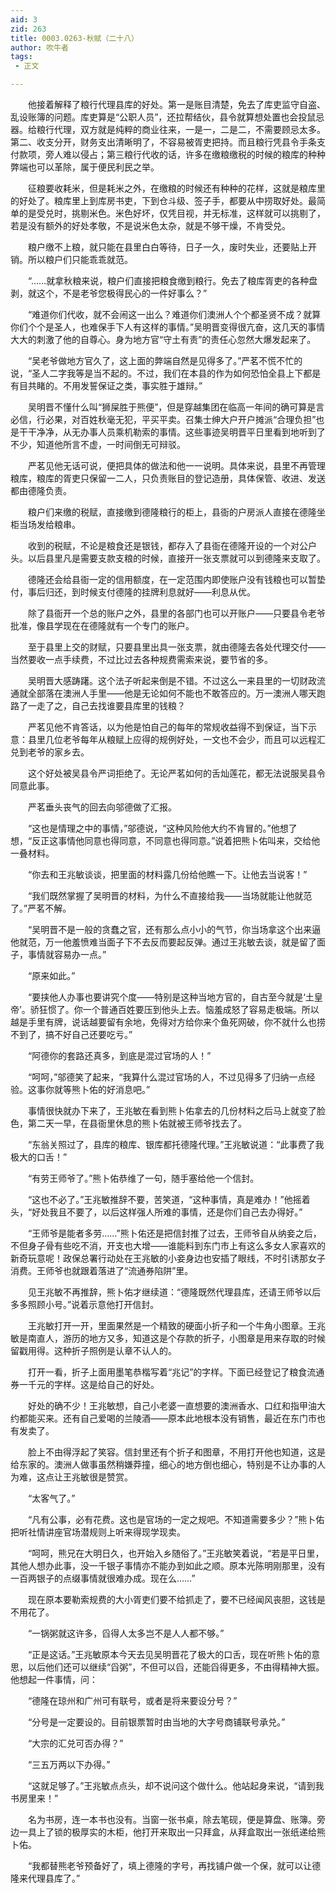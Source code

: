 ```yaml
---
aid: 3
zid: 263
title: 0003.0263-秋赋（二十八）
author: 吹牛者
tags: 
 - 正文

---
```




　　他接着解释了粮行代理县库的好处。第一是账目清楚，免去了库吏监守自盗、乱设账簿的问题。库吏算是“公职人员”，还拉帮结伙，县令就算想处置也会投鼠忌器。给粮行代理，双方就是纯粹的商业往来，一是一，二是二，不需要顾忌太多。第二、收支分开，财务支出清晰明了，不容易被胥吏把持。而且粮行凭县令手条支付款项，旁人难以侵占；第三粮行代收的话，许多在缴粮缴税的时候的粮库的种种弊端也可以革除，属于便民利民之举。

　　征粮要收耗米，但是耗米之外，在缴粮的时候还有种种的花样，这就是粮库里的好处了。粮库里上到库房书吏，下到仓斗级、签子手，都要从中捞取好处。最简单的是受兑时，挑剔米色。米色好坏，仅凭目视，并无标准，这样就可以挑剔了，若是没有额外的好处孝敬，不是说米色太杂，就是不够干燥，不肯受兑。

　　粮户缴不上粮，就只能在县里白白等待，日子一久，废时失业，还要贴上开销。所以粮户们只能乖乖就范。

　　“……就拿秋粮来说，粮户们直接把粮食缴到粮行。免去了粮库胥吏的各种盘剥，就这个，不是老爷您极得民心的一件好事么？”

　　“难道你们代收，就不会闹这一出么？难道你们澳洲人个个都圣贤不成？就算你们个个是圣人，也难保手下人有这样的事情。”吴明晋变得很亢奋，这几天的事情大大的刺激了他的自尊心。身为地方官“守土有责”的责任心忽然大爆发起来了。

　　“吴老爷做地方官久了，这上面的弊端自然是见得多了。”严茗不慌不忙的说，“圣人二字我等是当不起的。不过，我们在本县的作为如何恐怕全县上下都是有目共睹的。不用发誓保证之类，事实胜于雄辩。”

　　吴明晋不懂什么叫“狮屎胜于熊便”，但是穿越集团在临高一年间的确可算是言必信，行必果，对百姓秋毫无犯，平买平卖。召集士绅大户开户摊派“合理负担”也是干干净净，从无办事人员乘机勒索的事情。这些事迹吴明晋平日里看到地听到了不少，知道他所言不虚，一时间倒无可辩驳。

　　严茗见他无话可说，便把具体的做法和他一一说明。具体来说，县里不再管理粮库，粮库的胥吏只保留一二人，只负责账目的登记造册，具体保管、收进、发送都由德隆负责。

　　粮户们来缴的税赋，直接缴到德隆粮行的柜上，县衙的户房派人直接在德隆坐柜当场发给粮串。

　　收到的税赋，不论是粮食还是银钱，都存入了县衙在德隆开设的一个对公户头。以后县里凡是需要支款支粮的时候，直接开一张支票就可以到德隆来支取了。

　　德隆还会给县衙一定的信用额度，在一定范围内即使账户没有钱粮也可以暂垫付，事后归还，到时候支付德隆的挂牌利息就好——利息从优。

　　除了县衙开一个总的账户之外，县里的各部门也可以开账户——只要县令老爷批准，像县学现在在德隆就有一个专门的账户。

　　至于县里上交的财赋，只要县里出具一张支票，就由德隆去各处代理交付——当然要收一点手续费，不过比过去各种规费需索来说，要节省的多。

　　吴明晋大感踌躇。这个法子听起来倒是不错。不过这么一来县里的一切财政流通就全部落在澳洲人手里——他是无论如何不能也不敢答应的。万一澳洲人哪天跑路了一走了之，自己去找谁要县库里的钱粮？

　　严茗见他不肯答话，以为他是怕自己的每年的常规收益得不到保证，当下示意：县里几位老爷每年从粮赋上应得的规例好处，一文也不会少，而且可以远程汇兑到老爷的家乡去。

　　这个好处被吴县令严词拒绝了。无论严茗如何的舌灿莲花，都无法说服吴县令同意此事。

　　严茗垂头丧气的回去向邬德做了汇报。

　　“这也是情理之中的事情，”邬德说，“这种风险他大约不肯冒的。”他想了想，“反正这事情他同意也得同意，不同意也得同意。”说着把熊卜佑叫来，交给他一叠材料。

　　“你去和王兆敏谈谈，把里面的材料露几份给他瞧一下。让他去当说客！”

　　“我们既然掌握了吴明晋的材料，为什么不直接给我——当场就能让他就范了。”严茗不解。

　　“吴明晋不是一般的贪蠢之官，还有那么点小小的气节，你当场拿这个出来逼他就范，万一他羞愤难当面子下不去反而要起反弹。通过王兆敏去谈，就是留了面子，事情就容易办一点。”

　　“原来如此。”

　　“要挟他人办事也要讲究个度——特别是这种当地方官的，自古至今就是‘土皇帝’。骄狂惯了。你一个普通百姓要压到他头上去。恼羞成怒了容易走极端。所以越是手里有牌，说话越要留有余地，免得对方给你来个鱼死网破，你不就什么也捞不到了，搞不好自己还要吃亏。”

　　“阿德你的套路还真多，到底是混过官场的人！”

　　“呵呵，”邬德笑了起来，“我算什么混过官场的人，不过见得多了归纳一点经验。这事你就等熊卜佑的好消息吧。”

　　事情很快就办下来了，王兆敏在看到熊卜佑拿去的几份材料之后马上就变了脸色，第二天一早，在县衙里休息的熊卜佑就被王师爷找去了。

　　“东翁关照过了，县库的粮库、银库都托德隆代理。”王兆敏说道：“此事费了我极大的口舌！”

　　“有劳王师爷了。”熊卜佑恭维了一句，随手塞给他一个信封。

　　“这也不必了。”王兆敏推辞不要，苦笑道，“这种事情，真是难办！”他摇着头，“好处我且不要了，以后这样强人所难的事情，还是你们自己去办得好。”

　　“王师爷是能者多劳……”熊卜佑还是把信封推了过去，王师爷自从纳妾之后，不但身子骨有些吃不消，开支也大增——谁能料到东门市上有这么多女人家喜欢的新奇玩意呢！政保总署行动处在王兆敏的小妾身边也安插了眼线，不时引诱那女子消费。王师爷也就跟着落进了“流通券陷阱”里。

　　见王兆敏不再推辞，熊卜佑才继续道：“德隆既然代理县库，还请王师爷以后多多照顾小号。”说着示意他打开信封。

　　王兆敏打开一开，里面果然是一个精致的硬面小折子和一个牛角小图章。王兆敏是南直人，游历的地方又多，知道这是个存款的折子，小图章是用来存取的时候留戳用得。这种折子照例是认章不认人的。

　　打开一看，折子上面用墨笔恭楷写着“兆记”的字样。下面已经登记了粮食流通券一千元的字样。这是给自己的好处。

　　好处的确不少！王兆敏想，自己小老婆一直想要的澳洲香水、口红和指甲油大约都能买来。还有自己爱喝的兰陵酒——原本此地根本没有销售，最近在东门市也有发卖了。

　　脸上不由得浮起了笑容。信封里还有个折子和图章，不用打开他也知道，这是给东家的。澳洲人做事虽然稍嫌莽撞，细心的地方倒也细心，特别是不让办事的人为难，这点让王兆敏很是赞赏。

　　“太客气了。”

　　“凡有公事，必有花费。这也是官场的一定之规吧。不知道需要多少？”熊卜佑把听社情讲座官场潜规则上听来得现学现卖。

　　“呵呵，熊兄在大明日久，也开始入乡随俗了。”王兆敏笑着说，“若是平日里，其他人想办此事，没一千银子事情亦不能办到如此之顺。原本光陈明刚那里，没有一百两银子的点缀事情就很难办成。现在么……”

　　现在原本要勒索规费的大小胥吏们要不给抓走了，要不已经闻风丧胆，这钱是不用花了。

　　“一锅粥就这许多，舀得人太多岂不是人人都不够。”

　　“正是这话。”王兆敏原本今天去见吴明晋花了极大的口舌，现在听熊卜佑的意思，以后他们还可以继续“舀粥”，不但可以舀，还能舀得更多，不由得精神大振。他想起一件事情，问：

　　“德隆在琼州和广州可有联号，或者是将来要设分号？”

　　“分号是一定要设的。目前银票暂时由当地的大字号商铺联号承兑。”

　　“大宗的汇兑可否办得？”

　　“三五万两以下办得。”

　　“这就足够了。”王兆敏点点头，却不说问这个做什么。他站起身来说，“请到我书房里来！”

　　名为书房，连一本书也没有。当窗一张书桌，除去笔砚，便是算盘、账簿。旁边一具上了锁的极厚实的木柜，他打开来取出一只拜盒，从拜盒取出一张纸递给熊卜佑。

　　“我都替熊老爷预备好了，填上德隆的字号，再找铺户做一个保，就可以让德隆来代理县库了。”


